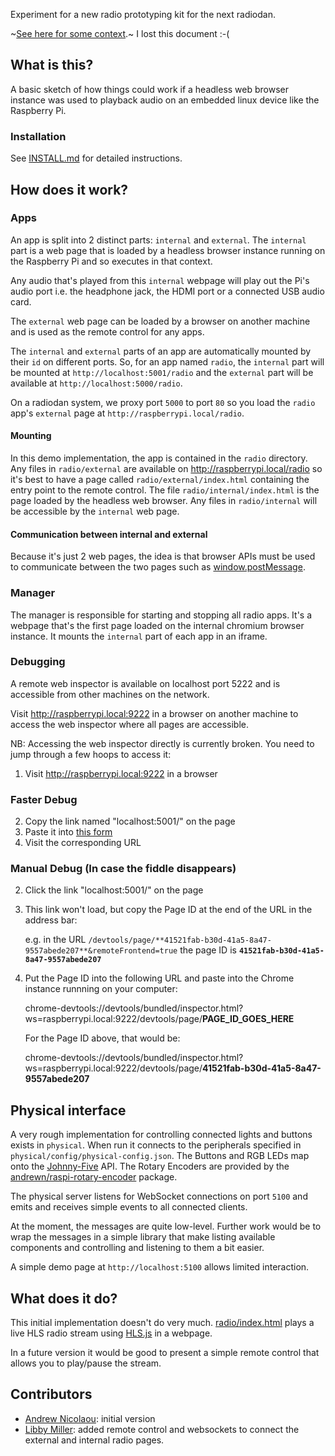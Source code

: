 Experiment for a new radio prototyping kit for the next radiodan.

~[See here for some context](https://usecanvas.com/andrewn/neue-radio-aka-radiodan-evolution-public/4OwWxY1DB3XiGKEu35KBDF).~ I lost this document :-(

What is this?
-------------

A basic sketch of how things could work if a headless web browser instance was used to playback audio on an embedded linux device like the Raspberry Pi.

### Installation

See [INSTALL.md](INSTALL.md) for detailed instructions.

How does it work?
---

### Apps

An app is split into 2 distinct parts: `internal` and `external`. The `internal` part is a web page that is loaded by a headless browser instance running on the Raspberry Pi and so executes in that context.

Any audio that's played from this `internal` webpage will play out the Pi's audio port i.e. the headphone jack, the HDMI port or a connected USB audio card.

The `external` web page can be loaded by a browser on another machine and is used as the remote control for any apps.

The `internal` and `external` parts of an app are automatically mounted by their `id` on different ports. So, for an app named `radio`, the `internal` part will be mounted at `http://localhost:5001/radio` and the `external` part will be available at `http://localhost:5000/radio`.

On a radiodan system, we proxy port `5000` to port `80` so you load the `radio` app's `external` page at `http://raspberrypi.local/radio`.

#### Mounting

In this demo implementation, the app is contained in the `radio` directory. Any files in `radio/external` are available on http://raspberrypi.local/radio so it's best to have a page called `radio/external/index.html` containing the entry point to the remote control. The file `radio/internal/index.html` is the page loaded by the headless web browser. Any files in `radio/internal` will be accessible by the `internal` web page.

#### Communication between internal and external

Because it's just 2 web pages, the idea is that browser APIs must be used to communicate between the two pages such as [window.postMessage](https://developer.mozilla.org/en-US/docs/Web/API/Window/postMessage).

### Manager

The manager is responsible for starting and stopping all radio apps. It's a webpage that's the first page loaded on the internal chromium browser instance. It mounts the `internal` part of each app in an iframe.

### Debugging

A remote web inspector is available on localhost port 5222 and is accessible from other machines on the network.

Visit http://raspberrypi.local:9222 in a browser on another machine to access the web inspector where all pages are accessible.

NB: Accessing the web inspector directly is currently broken. You need to jump through a few hoops to access it:

1. Visit http://raspberrypi.local:9222 in a browser

### Faster Debug

2. Copy the link named "localhost:5001/" on the page
3. Paste it into [this form](https://jsfiddle.net/pixelblend/s3w3dqsh/)
4. Visit the corresponding URL

### Manual Debug (In case the fiddle disappears)

2. Click the link "localhost:5001/" on the page
3. This link won't load, but copy the Page ID at the end of the URL in the address bar:

    e.g. in the URL `/devtools/page/**41521fab-b30d-41a5-8a47-9557abede207**&remoteFrontend=true`
    the page ID is **`41521fab-b30d-41a5-8a47-9557abede207`**
4. Put the Page ID into the following URL and paste into the Chrome instance runnning on your computer:

    chrome-devtools://devtools/bundled/inspector.html?ws=raspberrypi.local:9222/devtools/page/**PAGE_ID_GOES_HERE**

    For the Page ID above, that would be:

    chrome-devtools://devtools/bundled/inspector.html?ws=raspberrypi.local:9222/devtools/page/**41521fab-b30d-41a5-8a47-9557abede207**

## Physical interface

A very rough implementation for controlling connected lights and buttons exists in `physical`. When run it connects to the peripherals specified in `physical/config/physical-config.json`. The Buttons and RGB LEDs map onto the [Johnny-Five](http://johnny-five.io) API. The Rotary Encoders are provided by the [andrewn/raspi-rotary-encoder](https://github.com/andrewn/raspi-rotary-encoder) package.

The physical server listens for WebSocket connections on port `5100` and emits and receives simple events to all connected clients.

At the moment, the messages are quite low-level. Further work would be to wrap the messages in a simple library that make listing available components and controlling and listening to them a bit easier.

A simple demo page at `http://localhost:5100` allows limited interaction.

## What does it do?

This initial implementation doesn't do very much. [radio/index.html](radio/index.html)  plays a live HLS radio stream using [HLS.js](https://github.com/dailymotion/hls.js) in a webpage.

In a future version it would be good to present a simple remote control that allows you to play/pause the stream.

## Contributors

- [Andrew Nicolaou](https://github.com/andrewn): initial version
- [Libby Miller](https://github.com/libbymiller): added remote control and websockets to connect the external and internal radio pages.
